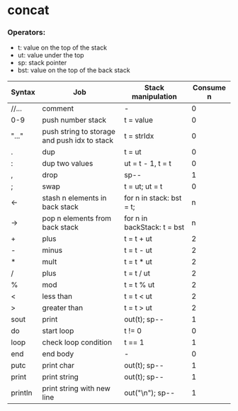 # concat

### Operators:

- t: value on the top of the stack
- ut: value under the top
- sp: stack pointer
- bst: value on the top of the back stack

| Syntax | Job | Stack manipulation | Consume n |
| --- | --- | --- | --- |
| //... | comment | - | 0 |
| 0-9 | push number stack | t = value | 0 |
| "..." | push string to storage and push idx to stack | t = strIdx | 0 |
| . | dup | t = ut | 0 |
| : | dup two values | ut = t - 1, t = t | 0 |
| , | drop | sp-- | 1 |
| ; | swap | t = ut; ut = t | 0 |
| <- | stash n elements in back stack | for n in stack: bst = t;| n |
| -> | pop n elements from back stack | for n in backStack: t = bst | n |
| + | plus | t = t + ut | 2 |
| - | minus | t = t - ut | 2 |
| * | mult | t = t * ut | 2 |
| / | plus | t = t / ut | 2 |
| % | mod | t = t % ut | 2 |
| < | less than | t = t < ut | 2 |
| > | greater than | t = t > ut | 2 |
| sout | print | out(t); sp-- | 1 |
| do | start loop | t != 0 | 0 |
| loop | check loop condition | t == 1 | 1 | 
| end | end body | - | 0 |
| putc | print char | out(t); sp-- | 1 |
| print | print string | out(t); sp-- | 1 |
| println | print string with new line | out("<t>\n"); sp-- | 1 |
